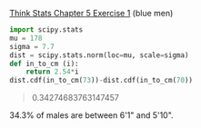 [Think Stats Chapter 5 Exercise 1](http://greenteapress.com/thinkstats2/html/thinkstats2006.html#toc50) (blue men)

```python
import scipy.stats
mu = 178
sigma = 7.7
dist = scipy.stats.norm(loc=mu, scale=sigma)
def in_to_cm (i):
    return 2.54*i
dist.cdf(in_to_cm(73))-dist.cdf(in_to_cm(70))
```
>    0.34274683763147457

34.3% of males are between 6'1" and 5'10". 
